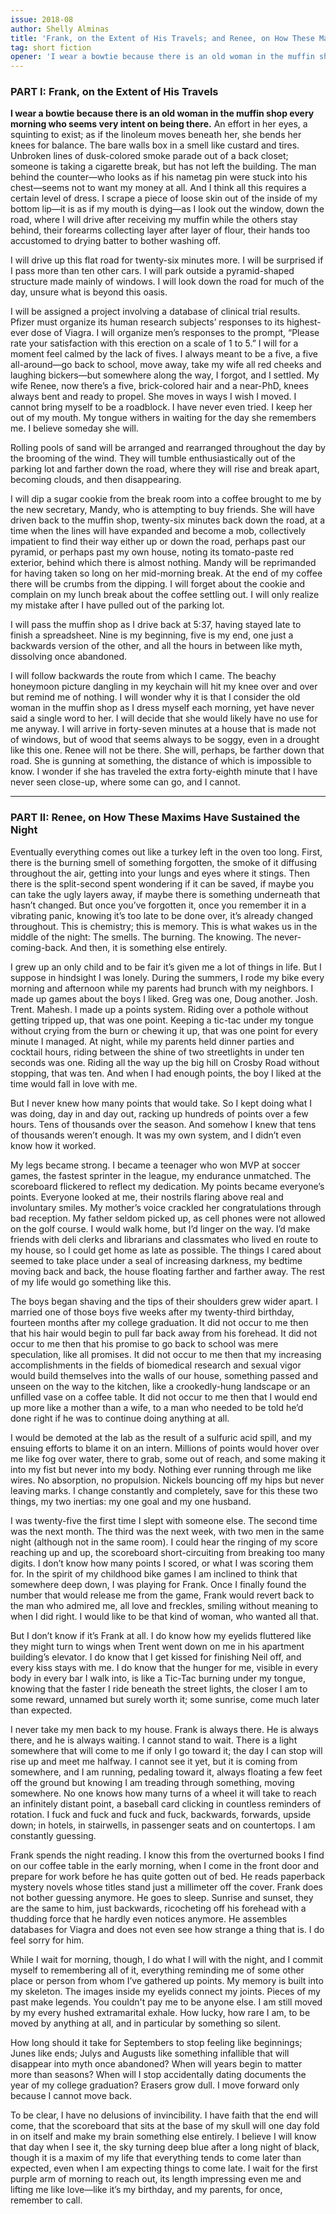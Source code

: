 ```yaml
---
issue: 2018-08
author: Shelly Alminas
title: 'Frank, on the Extent of His Travels; and Renee, on How These Maxims Have Sustained the Night'
tag: short fiction
opener: 'I wear a bowtie because there is an old woman in the muffin shop every morning who seems very intent on being there.'
---
```


### PART I: Frank, on the Extent of His Travels
  **I wear a bowtie because there is an old woman in the muffin shop every morning who seems very intent on being there.** An effort in her eyes, a squinting to exist; as if the linoleum moves beneath her, she bends her knees for balance. The bare walls box in a smell like custard and tires. Unbroken lines of dusk-colored smoke parade out of a back closet; someone is taking a cigarette break, but has not left the building. The man behind the counter—who looks as if his nametag pin were stuck into his chest—seems not to want my money at all. And I think all this requires a certain level of dress. I scrape a piece of loose skin out of the inside of my bottom lip—it is as if my mouth is dying—as I look out the window, down the road, where I will drive after receiving my muffin while the others stay behind, their forearms collecting layer after layer of flour, their hands too accustomed to drying batter to bother washing off.

  I will drive up this flat road for twenty-six minutes more. I will be surprised if I pass more than ten other cars. I will park outside a pyramid-shaped structure made mainly of windows. I will look down the road for much of the day, unsure what is beyond this oasis.

  I will be assigned a project involving a database of clinical trial results. Pfizer must organize its human research subjects’ responses to its highest-ever dose of Viagra. I will organize men’s responses to the prompt, “Please rate your satisfaction with this erection on a scale of 1 to 5.” I will for a moment feel calmed by the lack of fives. I always meant to be a five, a five all-around—go back to school, move away, take my wife all red cheeks and laughing bickers—but somewhere along the way, I forgot, and I settled. My wife Renee, now there’s a five, brick-colored hair and a near-PhD, knees always bent and ready to propel. She moves in ways I wish I moved. I cannot bring myself to be a roadblock. I have never even tried. I keep her out of my mouth. My tongue withers in waiting for the day she remembers me. I believe someday she will.

  Rolling pools of sand will be arranged and rearranged throughout the day by the brooming of the wind. They will tumble enthusiastically out of the parking lot and farther down the road, where they will rise and break apart, becoming clouds, and then disappearing. 

  I will dip a sugar cookie from the break room into a coffee brought to me by the new secretary, Mandy, who is attempting to buy friends. She will have driven back to the muffin shop, twenty-six minutes back down the road, at a time when the lines will have expanded and become a mob, collectively impatient to find their way either up or down the road, perhaps past our pyramid, or perhaps past my own house, noting its tomato-paste red exterior, behind which there is almost nothing. Mandy will be reprimanded for having taken so long on her mid-morning break. At the end of my coffee there will be crumbs from the dipping. I will forget about the cookie and complain on my lunch break about the coffee settling out. I will only realize my mistake after I have pulled out of the parking lot.

  I will pass the muffin shop as I drive back at 5:37, having stayed late to finish a spreadsheet. Nine is my beginning, five is my end, one just a backwards version of the other, and all the hours in between like myth, dissolving once abandoned.

  I will follow backwards the route from which I came. The beachy honeymoon picture dangling in my keychain will hit my knee over and over but remind me of nothing. I will wonder why it is that I consider the old woman in the muffin shop as I dress myself each morning, yet have never said a single word to her. I will decide that she would likely have no use for me anyway. I will arrive in forty-seven minutes at a house that is made not of windows, but of wood that seems always to be soggy, even in a drought like this one. Renee will not be there. She will, perhaps, be farther down that road. She is gunning at something, the distance of which is impossible to know. I wonder if she has traveled the extra forty-eighth minute that I have never seen close-up, where some can go, and I cannot.

  <div class="section-break"><hr></div>

### PART II: Renee, on How These Maxims Have Sustained the Night

  Eventually everything comes out like a turkey left in the oven too long. First, there is the burning smell of something forgotten, the smoke of it diffusing throughout the air, getting into your lungs and eyes where it stings. Then there is the split-second spent wondering if it can be saved, if maybe you can take the ugly layers away, if maybe there is something underneath that hasn’t changed. But once you’ve forgotten it, once you remember it in a vibrating panic, knowing it’s too late to be done over, it’s already changed throughout. This is chemistry; this is memory. This is what wakes us in the middle of the night: The smells. The burning. The knowing. The never-coming-back. And then, it is something else entirely.

  I grew up an only child and to be fair it’s given me a lot of things in life. But I suppose in hindsight I was lonely. During the summers, I rode my bike every morning and afternoon while my parents had brunch with my neighbors. I made up games about the boys I liked. Greg was one, Doug another. Josh. Trent. Mahesh. I made up a points system. Riding over a pothole without getting tripped up, that was one point. Keeping a tic-tac under my tongue without crying from the burn or chewing it up, that was one point for every minute I managed. At night, while my parents held dinner parties and cocktail hours, riding between the shine of two streetlights in under ten seconds was one. Riding all the way up the big hill on Crosby Road without stopping, that was ten. And when I had enough points, the boy I liked at the time would fall in love with me.

  But I never knew how many points that would take. So I kept doing what I was doing, day in and day out, racking up hundreds of points over a few hours. Tens of thousands over the season. And somehow I knew that tens of thousands weren’t enough. It was my own system, and I didn’t even know how it worked.

  My legs became strong. I became a teenager who won MVP at soccer games, the fastest sprinter in the league, my endurance unmatched. The scoreboard flickered to reflect my dedication. My points became everyone’s points. Everyone looked at me, their nostrils flaring above real and involuntary smiles. My mother’s voice crackled her congratulations through bad reception. My father seldom picked up, as cell phones were not allowed on the golf course. I would walk home, but I’d linger on the way. I’d make friends with deli clerks and librarians and classmates who lived en route to my house, so I could get home as late as possible. The things I cared about seemed to take place under a seal of increasing darkness, my bedtime moving back and back, the house floating farther and farther away. The rest of my life would go something like this.

  The boys began shaving and the tips of their shoulders grew wider apart. I married one of those boys five weeks after my twenty-third birthday, fourteen months after my college graduation. It did not occur to me then that his hair would begin to pull far back away from his forehead. It did not occur to me then that his promise to go back to school was mere speculation, like all promises. It did not occur to me then that my increasing accomplishments in the fields of biomedical research and sexual vigor would build themselves into the walls of our house, something passed and unseen on the way to the kitchen, like a crookedly-hung landscape or an unfilled vase on a coffee table. It did not occur to me then that I would end up more like a mother than a wife, to a man who needed to be told he’d done right if he was to continue doing anything at all.

  I would be demoted at the lab as the result of a sulfuric acid spill, and my ensuing efforts to blame it on an intern. Millions of points would hover over me like fog over water, there to grab, some out of reach, and some making it into my fist but never into my body. Nothing ever running through me like wires. No absorption, no propulsion. Nickels bouncing off my hips but never leaving marks. I change constantly and completely, save for this these two things, my two inertias: my one goal and my one husband.

  I was twenty-five the first time I slept with someone else. The second time was the next month. The third was the next week, with two men in the same night (although not in the same room). I could hear the ringing of my score reaching up and up, the scoreboard short-circuiting from breaking too many digits. I don’t know how many points I scored, or what I was scoring them for. In the spirit of my childhood bike games I am inclined to think that somewhere deep down, I was playing for Frank. Once I finally found the number that would release me from the game, Frank would revert back to the man who admired me, all love and freckles, smiling without meaning to when I did right. I would like to be that kind of woman, who wanted all that.

  But I don’t know if it’s Frank at all. I do know how my eyelids fluttered like they might turn to wings when Trent went down on me in his apartment building’s elevator. I do know that I get kissed for finishing Neil off, and every kiss stays with me. I do know that the hunger for me, visible in every body in every bar I walk into, is like a Tic-Tac burning under my tongue, knowing that the faster I ride beneath the street lights, the closer I am to some reward, unnamed but surely worth it; some sunrise, come much later than expected. 

  I never take my men back to my house. Frank is always there. He is always there, and he is always waiting. I cannot stand to wait. There is a light somewhere that will come to me if only I go toward it; the day I can stop will rise up and meet me halfway. I cannot see it yet, but it is coming from somewhere, and I am running, pedaling toward it, always floating a few feet off the ground but knowing I am treading through something, moving somewhere. No one knows how many turns of a wheel it will take to reach an infinitely distant point, a baseball card clicking in countless reminders of rotation. I fuck and fuck and fuck and fuck, backwards, forwards, upside down; in hotels, in stairwells, in passenger seats and on countertops. I am constantly guessing.

  Frank spends the night reading. I know this from the overturned books I find on our coffee table in the early morning, when I come in the front door and prepare for work before he has quite gotten out of bed. He reads paperback mystery novels whose titles stand just a millimeter off the cover. Frank does not bother guessing anymore. He goes to sleep. Sunrise and sunset, they are the same to him, just backwards, ricocheting off his forehead with a thudding force that he hardly even notices anymore. He assembles databases for Viagra and does not even see how strange a thing that is. I do feel sorry for him.

  While I wait for morning, though, I do what I will with the night, and I commit myself to remembering all of it, everything reminding me of some other place or person from whom I’ve gathered up points. My memory is built into my skeleton. The images inside my eyelids connect my joints. Pieces of my past make legends. You couldn't pay me to be anyone else. I am still moved by my every hushed extramarital exhale. How lucky, how rare I am, to be moved by anything at all, and in particular by something so silent.

  How long should it take for Septembers to stop feeling like beginnings; Junes like ends; Julys and Augusts like something infallible that will disappear into myth once abandoned? When will years begin to matter more than seasons? When will I stop accidentally dating documents the year of my college graduation? Erasers grow dull. I move forward only because I cannot move back.

  To be clear, I have no delusions of invincibility. I have faith that the end will come, that the scoreboard that sits at the base of my skull will one day fold in on itself and make my brain something else entirely. I believe I will know that day when I see it, the sky turning deep blue after a long night of black, though it is a maxim of my life that everything tends to come later than expected, even when I am expecting things to come late. I wait for the first purple arm of morning to reach out, its length impressing even me and lifting me like love—like it’s my birthday, and my parents, for once, remember to call.
